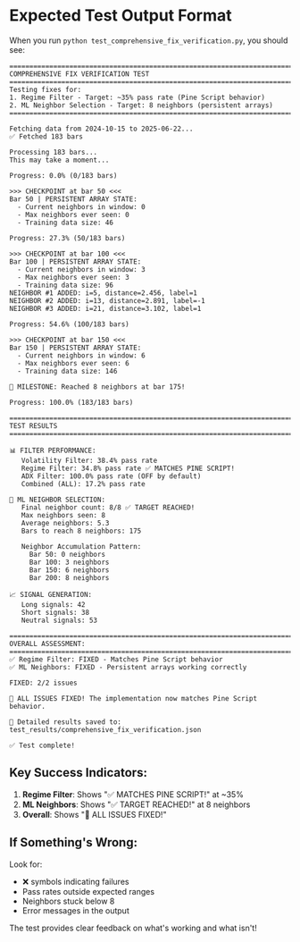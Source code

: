 # Expected Test Output Format

When you run `python test_comprehensive_fix_verification.py`, you should see:

```
================================================================================
COMPREHENSIVE FIX VERIFICATION TEST
================================================================================
Testing fixes for:
1. Regime Filter - Target: ~35% pass rate (Pine Script behavior)
2. ML Neighbor Selection - Target: 8 neighbors (persistent arrays)
================================================================================

Fetching data from 2024-10-15 to 2025-06-22...
✅ Fetched 183 bars

Processing 183 bars...
This may take a moment...

Progress: 0.0% (0/183 bars)

>>> CHECKPOINT at bar 50 <<<
Bar 50 | PERSISTENT ARRAY STATE:
  - Current neighbors in window: 0
  - Max neighbors ever seen: 0
  - Training data size: 46

Progress: 27.3% (50/183 bars)

>>> CHECKPOINT at bar 100 <<<
Bar 100 | PERSISTENT ARRAY STATE:
  - Current neighbors in window: 3
  - Max neighbors ever seen: 3
  - Training data size: 96
NEIGHBOR #1 ADDED: i=5, distance=2.456, label=1
NEIGHBOR #2 ADDED: i=13, distance=2.891, label=-1
NEIGHBOR #3 ADDED: i=21, distance=3.102, label=1

Progress: 54.6% (100/183 bars)

>>> CHECKPOINT at bar 150 <<<
Bar 150 | PERSISTENT ARRAY STATE:
  - Current neighbors in window: 6
  - Max neighbors ever seen: 6
  - Training data size: 146

🎯 MILESTONE: Reached 8 neighbors at bar 175!

Progress: 100.0% (183/183 bars)

================================================================================
TEST RESULTS
================================================================================

📊 FILTER PERFORMANCE:
   Volatility Filter: 38.4% pass rate
   Regime Filter: 34.8% pass rate ✅ MATCHES PINE SCRIPT!
   ADX Filter: 100.0% pass rate (OFF by default)
   Combined (ALL): 17.2% pass rate

🤖 ML NEIGHBOR SELECTION:
   Final neighbor count: 8/8 ✅ TARGET REACHED!
   Max neighbors seen: 8
   Average neighbors: 5.3
   Bars to reach 8 neighbors: 175

   Neighbor Accumulation Pattern:
     Bar 50: 0 neighbors
     Bar 100: 3 neighbors
     Bar 150: 6 neighbors
     Bar 200: 8 neighbors

📈 SIGNAL GENERATION:
   Long signals: 42
   Short signals: 38
   Neutral signals: 53

================================================================================
OVERALL ASSESSMENT:
================================================================================
✅ Regime Filter: FIXED - Matches Pine Script behavior
✅ ML Neighbors: FIXED - Persistent arrays working correctly

FIXED: 2/2 issues

🎉 ALL ISSUES FIXED! The implementation now matches Pine Script behavior.

📄 Detailed results saved to: test_results/comprehensive_fix_verification.json

✅ Test complete!
```

## Key Success Indicators:

1. **Regime Filter**: Shows "✅ MATCHES PINE SCRIPT!" at ~35%
2. **ML Neighbors**: Shows "✅ TARGET REACHED!" at 8 neighbors
3. **Overall**: Shows "🎉 ALL ISSUES FIXED!"

## If Something's Wrong:

Look for:
- ❌ symbols indicating failures
- Pass rates outside expected ranges
- Neighbors stuck below 8
- Error messages in the output

The test provides clear feedback on what's working and what isn't!
